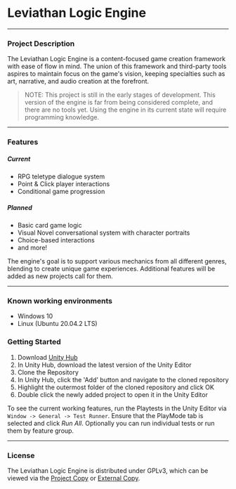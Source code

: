 # Leviathan Logic Engine

---

### Project Description
The Leviathan Logic Engine is a content-focused game creation framework with ease of flow in mind. The union of this framework and third-party tools aspires to maintain focus on the game's vision, keeping specialties such as art, narrative, and audio creation at the forefront. 

> NOTE: This project is still in the early stages of development. This version of the engine is far from being considered complete, and there are no tools yet. Using the engine in its current state will require programming knowledge.

---

### Features
##### Current
- RPG teletype dialogue system
- Point & Click player interactions
- Conditional game progression

##### Planned
- Basic card game logic
- Visual Novel conversational system with character portraits
- Choice-based interactions
- and more!

The engine's goal is to support various mechanics from all different genres, blending to create unique game experiences. Additional features will be added as new projects call for them.

---

### Known working environments
- Windows 10
- Linux (Ubuntu 20.04.2 LTS)

### Getting Started
1. Download [Unity Hub](https://unity3d.com/get-unity/download)
2. In Unity Hub, download the latest version of the Unity Editor
3. Clone the Repository
4. In Unity Hub, click the 'Add' button and navigate to the cloned repository
5. Highlight the outermost folder of the cloned repository and click OK
6. Double click the newly added project to open it in the Unity Editor

To see the current working features, run the Playtests in the Unity Editor via 
`Window -> General -> Test Runner`. Ensure that the PlayMode tab is selected and click *Run All*. Optionally you can run individual tests or run them by feature group.

---

### License
The Leviathan Logic Engine is distributed under GPLv3, which can be viewed via the [Project Copy](COPYING) or [External Copy](https://www.gnu.org/licenses/gpl-3.0.en.html).